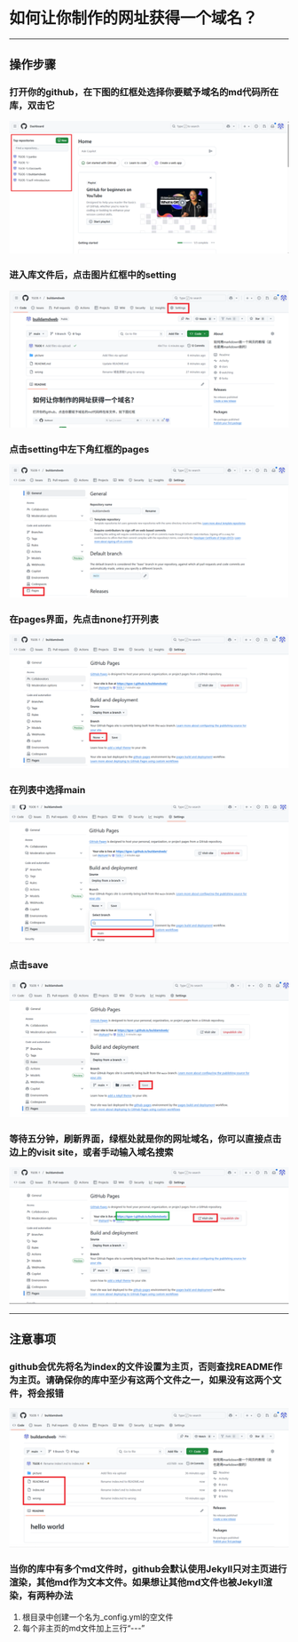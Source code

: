 # 如何让你制作的网址获得一个域名？
---
## 操作步骤

### 打开你的github，在下图的红框处选择你要赋予域名的md代码所在库，双击它

![picture1](./picture/域名获取1.png)

### 进入库文件后，点击图片红框中的setting

![picture2](./picture/域名获取2.png)

### 点击setting中左下角红框的pages

![picture3](./picture/域名获取3.png)

### 在pages界面，先点击none打开列表

![picture4](./picture/域名获取4.png)

### 在列表中选择main

![picture5](./picture/域名获取5.png)

### 点击save

![picture7](./picture/域名获取7.png)

### 等待五分钟，刷新界面，绿框处就是你的网址域名，你可以直接点击边上的visit site，或者手动输入域名搜索

![picture6](./picture/域名获取6.png)

---

## 注意事项

 ### github会优先将名为index的文件设置为主页，否则查找README作为主页。请确保你的库中至少有这两个文件之一，如果没有这两个文件，将会报错

![picture8](./picture/主页优先级.png)

 ### 当你的库中有多个md文件时，github会默认使用Jekyll只对主页进行渲染，其他md作为文本文件。如果想让其他md文件也被Jekyll渲染，有两种办法
 1. 根目录中创建一个名为_config.yml的空文件
 2. 每个非主页的md文件加上三行“---”

